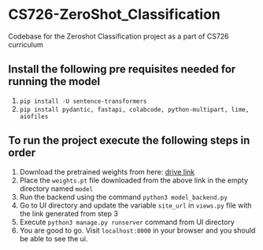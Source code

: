 # CS726-ZeroShot_Classification
Codebase for the Zeroshot Classification project as a part of CS726 curriculum

## Install the following pre requisites needed for running the model
1. `pip install -U sentence-transformers`
2. `pip install pydantic, fastapi, colabcode, python-multipart, lime, aiofiles`

## To run the project execute the following steps in order
1. Download the pretrained weights from here: [drive link](https://drive.google.com/drive/folders/1ppuBPhij6JzBJocIw7WQCNHclSq7bvB3?usp=sharing)
2. Place the `weights.pt` file downloaded from the above link in the empty directory named `model`
3. Run the backend using the command `python3 model_backend.py` 
4. Go to UI directory and update the variable `site_url` in `views.py` file with the link generated from step 3
5. Execute `python3 manage.py runserver` command from UI directory
6. You are good to go. Visit `localhost:8000` in your browser and you should be able to see the ui.
